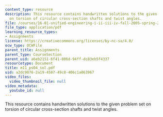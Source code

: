 ```yaml
---
content_type: resource
description: This resource contains handwritten solutions to the given problem set
  on torsion of circular cross-section shafts and twist angles.
file: /courses/16-01-unified-engineering-i-ii-iii-iv-fall-2005-spring-2006/a2dc90762a19450749c0406c1a063967_m11_ps04_sol.pdf
file_type: application/pdf
learning_resource_types:
- Assignments
license: https://creativecommons.org/licenses/by-nc-sa/4.0/
ocw_type: OCWFile
parent_title: Assignments
parent_type: CourseSection
parent_uid: a6eb2151-6f41-806d-94ff-dc83eb5f4337
resourcetype: Document
title: m11_ps04_sol.pdf
uid: a2dc9076-2a19-4507-49c0-406c1a063967
video_files:
  video_thumbnail_file: null
video_metadata:
  youtube_id: null
---
```

This resource contains handwritten solutions to the given problem set on torsion of circular cross-section shafts and twist angles.